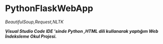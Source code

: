 # PythonFlaskWebApp

_BeautifulSoup,Request,NLTK_

**_Visual Studio Code IDE 'sinde Python ,HTML dili kullanarak yaptığım Web İndeksleme Okul Projesi._**

